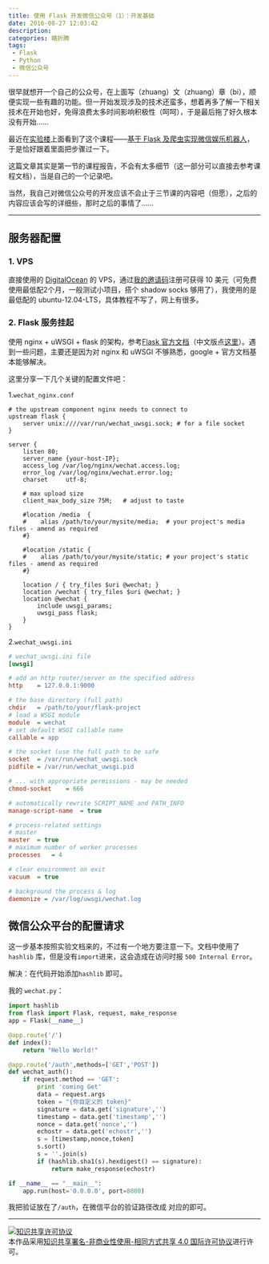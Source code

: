 ```yaml
---
title: 使用 Flask 开发微信公众号（1）：开发基础
date: 2016-08-27 12:03:42
description:
categories: 瞎折腾
tags:
 - Flask
 - Python
 - 微信公众号
---
```


很早就想开一个自己的公众号，在上面写（zhuang）文（zhuang）章（bi），顺便实现一些有趣的功能。但一开始发现涉及的技术还蛮多，想着再多了解一下相关技术在开始也好，免得浪费太多时间影响积极性（呵呵），于是最后拖了好久根本没有开始……

最近在[实验楼](https://www.shiyanlou.com/)上面看到了这个课程——[基于 Flask 及爬虫实现微信娱乐机器人](https://www.shiyanlou.com/courses/581)，于是恰好跟着里面把步骤过一下。

这篇文章其实是第一节的课程报告，不会有太多细节（这一部分可以直接去参考课程文档），当是自己的一个记录吧。

<!-- more -->

当然，我自己对微信公众号的开发应该不会止于三节课的内容吧（但愿），之后的内容应该会写的详细些，那时之后的事情了……

----

## 服务器配置
### 1. VPS
直接使用的 [DigitalOcean](https://www.digitalocean.com/) 的 VPS，通过[我的邀请码](https://m.do.co/c/bf02a827348c)注册可获得 10 美元（可免费使用最低配2个月，一般测试小项目，搭个 shadow socks 够用了），我使用的是最低配的 ubuntu-12.04-LTS，具体教程不写了，网上有很多。

### 2. Flask  服务挂起
使用 nginx + uWSGI + flask 的架构，参考[Flask 官方文档](http://flask.pocoo.org/docs/0.11/deploying/uwsgi/)（中文版点[这里](http://docs.jinkan.org/docs/flask/deploying/uwsgi.html)）。遇到一些问题，主要还是因为对 nginx 和 uWSGI 不够熟悉，google + 官方文档基本能够解决。

这里分享一下几个关键的配置文件吧：

1.`wechat_nginx.conf`

```nginx
# the upstream component nginx needs to connect to
upstream flask {
    server unix:////var/run/wechat_uwsgi.sock; # for a file socket
}

server {
    listen 80;
    server_name {your-host-IP};
    access_log /var/log/nginx/wechat.access.log;
    error_log /var/log/nginx/wechat.error.log;
    charset     utf-8;

    # max upload size
    client_max_body_size 75M;   # adjust to taste

    #location /media  {
    #    alias /path/to/your/mysite/media;  # your project's media files - amend as required
    #}

    #location /static {
    #    alias /path/to/your/mysite/static; # your project's static files - amend as required
    #}

    location / { try_files $uri @wechat; }
    location /wechat { try_files $uri @wechat; }
    location @wechat {
        include uwsgi_params;
        uwsgi_pass flask;
    }
}
```

2.`wechat_uwsgi.ini`

```ini
# wechat_uwsgi.ini file
[uwsgi]

# add an http router/server on the specified address
http    = 127.0.0.1:9000

# the base directory (full path)
chdir   = /path/to/your/flask-project
# load a WSGI module
module  = wechat
# set default WSGI callable name
callable = app

# the socket (use the full path to be safe
socket  = /var/run/wechat_uwsgi.sock
pidfile = /var/run/wechat_uwsgi.pid

# ... with appropriate permissions - may be needed
chmod-socket    = 666

# automatically rewrite SCRIPT_NAME and PATH_INFO
manage-script-name  = true

# process-related settings
# master
master  = true
# maximum number of worker processes
processes   = 4

# clear environment on exit
vacuum  = true

# background the process & log
daemonize = /var/log/uwsgi/wechat.log
```

## 微信公众平台的配置请求
这一步基本按照实验文档来的，不过有一个地方要注意一下。文档中使用了`hashlib` 库，但是没有`import`进来，这会造成在访问时报 `500 Internal Error`。

解决：在代码开始添加`hashlib` 即可。

我的 `wechat.py`：

```python
import hashlib
from flask import Flask, request, make_response
app = Flask(__name__)

@app.route('/')
def index():
    return "Hello World!"

@app.route('/auth',methods=['GET','POST'])
def wechat_auth():
    if request.method == 'GET':
        print 'coming Get'
        data = request.args
        token = "{你自定义的 token}"
        signature = data.get('signature','')
        timestamp = data.get('timestamp','')
        nonce = data.get('nonce','')
        echostr = data.get('echostr','')
        s = [timestamp,nonce,token]
        s.sort()
        s = ''.join(s)
        if (hashlib.sha1(s).hexdigest() == signature):
            return make_response(echostr)

if __name__ == "__main__":
    app.run(host='0.0.0.0', port=8080)
```
我把验证放在了`/auth`，在微信平台的验证路径改成 对应的即可。


----
<a rel="license" href="http://creativecommons.org/licenses/by-nc-sa/4.0/"><img alt="知识共享许可协议" style="border-width:0" src="https://i.creativecommons.org/l/by-nc-sa/4.0/88x31.png" /></a><br />本作品采用<a rel="license" href="http://creativecommons.org/licenses/by-nc-sa/4.0/">知识共享署名-非商业性使用-相同方式共享 4.0 国际许可协议</a>进行许可。
